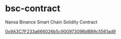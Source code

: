 # bsc-contract
Nanxa Binance Smart Chain Solidity Contract

[0x9A3C7F233a666026b5c90097309BdBB9c5561ad9](https://bscscan.com/token/0x9A3C7F233a666026b5c90097309BdBB9c5561ad9)
